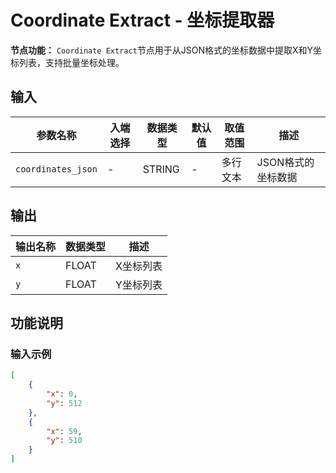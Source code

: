 # Coordinate Extract - 坐标提取器

**节点功能：** `Coordinate Extract`节点用于从JSON格式的坐标数据中提取X和Y坐标列表，支持批量坐标处理。

## 输入

| 参数名称 | 入端选择 | 数据类型 | 默认值 | 取值范围 | 描述 |
| -------- | -------- | -------- | ------ | -------- | ---- |
| `coordinates_json` | - | STRING | - | 多行文本 | JSON格式的坐标数据 |

## 输出

| 输出名称 | 数据类型 | 描述 |
|---------|----------|------|
| `x` | FLOAT | X坐标列表 |
| `y` | FLOAT | Y坐标列表 |

## 功能说明

### 输入示例
```json
[
    {
        "x": 0,
        "y": 512
    },
    {
        "x": 59,
        "y": 510
    }
]